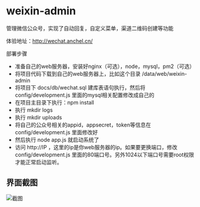 # weixin-admin
管理微信公众号，实现了自动回复，自定义菜单，渠道二维码创建等功能


体验地址：http://wechat.anchel.cn/

部署步骤
+ 准备自己的web服务器，安装好nginx（可选），node，mysql，pm2（可选）
+ 将项目代码下载到自己的web服务器上，比如这个目录 /data/web/weixin-admin
+ 将项目下 docs/db/wechat.sql 建库表语句执行，然后将 config/development.js 里面的mysql相关配置修改成自己的
+ 在项目主目录下执行：npm install
+ 执行 mkdir logs
+ 执行 mkdir uploads
+ 将自己的公众号相关的appid，appsecret，token等信息在 config/development.js 里面修改好
+ 然后执行 node app.js 就启动系统了
+ 访问 http://IP ，这里的ip是你web服务器的ip。如果要更换端口，修改 config/development.js 里面的80端口号。另外1024以下端口号需要root权限才能正常启动监听。

## 界面截图

![截图](https://github.com/anchel/weixin-admin/blob/master/public/static/style/img/wx-jietu.png)
